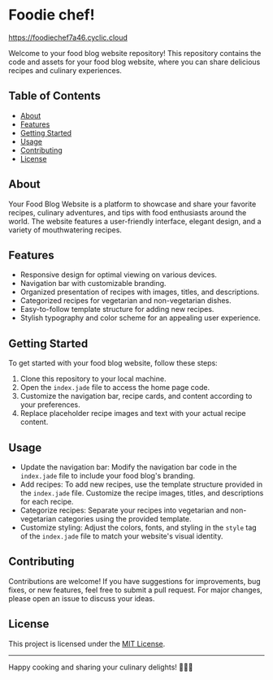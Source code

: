 # Foodie chef!
https://foodiechef7a46.cyclic.cloud

Welcome to your food blog website repository! This repository contains the code and assets for your food blog website, where you can share delicious recipes and culinary experiences.

## Table of Contents

- [About](#about)
- [Features](#features)
- [Getting Started](#getting-started)
- [Usage](#usage)
- [Contributing](#contributing)
- [License](#license)

## About

Your Food Blog Website is a platform to showcase and share your favorite recipes, culinary adventures, and tips with food enthusiasts around the world. The website features a user-friendly interface, elegant design, and a variety of mouthwatering recipes.

## Features

- Responsive design for optimal viewing on various devices.
- Navigation bar with customizable branding.
- Organized presentation of recipes with images, titles, and descriptions.
- Categorized recipes for vegetarian and non-vegetarian dishes.
- Easy-to-follow template structure for adding new recipes.
- Stylish typography and color scheme for an appealing user experience.

## Getting Started

To get started with your food blog website, follow these steps:

1. Clone this repository to your local machine.
2. Open the `index.jade` file to access the home page code.
3. Customize the navigation bar, recipe cards, and content according to your preferences.
4. Replace placeholder recipe images and text with your actual recipe content.

## Usage

- Update the navigation bar: Modify the navigation bar code in the `index.jade` file to include your food blog's branding.
- Add recipes: To add new recipes, use the template structure provided in the `index.jade` file. Customize the recipe images, titles, and descriptions for each recipe.
- Categorize recipes: Separate your recipes into vegetarian and non-vegetarian categories using the provided template.
- Customize styling: Adjust the colors, fonts, and styling in the `style` tag of the `index.jade` file to match your website's visual identity.

## Contributing

Contributions are welcome! If you have suggestions for improvements, bug fixes, or new features, feel free to submit a pull request. For major changes, please open an issue to discuss your ideas.

## License

This project is licensed under the [MIT License](LICENSE).

---

Happy cooking and sharing your culinary delights! 🍳🥗🍰
